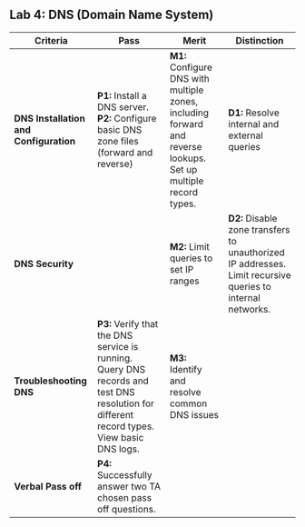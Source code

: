 ## Lab 4: DNS (Domain Name System)

| **Criteria** | **Pass** | **Merit** | **Distinction** |
|------|--------------------------------------|--------------------------------------|--------------------------------------|
| **DNS Installation and Configuration** | **P1:** Install a DNS server. **P2:** Configure basic DNS zone files (forward and reverse) | **M1:** Configure DNS with multiple zones, including forward and reverse lookups. Set up multiple record types. | **D1:** Resolve internal and external queries |
| **DNS Security** | | **M2:** Limit queries to set IP ranges | **D2:** Disable zone transfers to unauthorized IP addresses. Limit recursive queries to internal networks. |
| **Troubleshooting DNS** | **P3:** Verify that the DNS service is running. Query DNS records and test DNS resolution for different record types. View basic DNS logs. | **M3:** Identify and resolve common DNS issues | |
| **Verbal Pass off** | **P4:** Successfully answer two TA chosen pass off questions.|